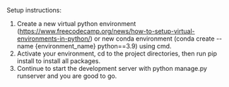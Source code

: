 Setup instructions:

1. Create a new virtual python environment (https://www.freecodecamp.org/news/how-to-setup-virtual-environments-in-python/) or new conda environment (conda create --name {environment_name} python==3.9) using cmd.
2. Activate your environment, cd to the project directories, then run pip install to install all packages.
3. Continue to start the development server with python manage.py runserver and you are good to go.
